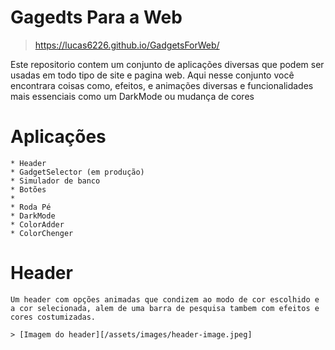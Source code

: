 # Gagedts Para a Web 

> https://lucas6226.github.io/GadgetsForWeb/

Este repositorio contem um conjunto de aplicações diversas que podem ser usadas em todo tipo de site e pagina web. Aqui nesse conjunto você encontrara coisas como, efeitos, e animações diversas e funcionalidades mais essenciais como um DarkMode ou mudança de cores

# Aplicações

    * Header
    * GadgetSelector (em produção) 
    * Simulador de banco
    * Botões
    * 
    * Roda Pé
    * DarkMode
    * ColorAdder
    * ColorChenger

#  Header 
    Um header com opções animadas que condizem ao modo de cor escolhido e a cor selecionada, alem de uma barra de pesquisa tambem com efeitos e cores costumizadas. 

    > [Imagem do header][/assets/images/header-image.jpeg]

